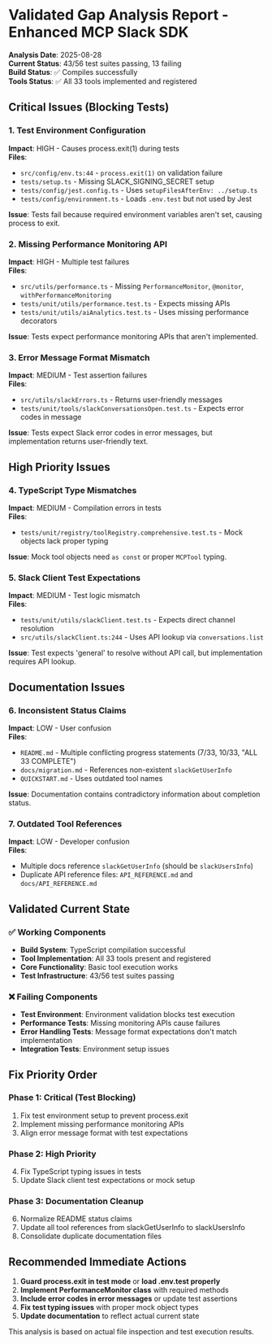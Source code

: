 # Validated Gap Analysis Report - Enhanced MCP Slack SDK

**Analysis Date**: 2025-08-28  
**Current Status**: 43/56 test suites passing, 13 failing  
**Build Status**: ✅ Compiles successfully  
**Tools Status**: ✅ All 33 tools implemented and registered

## Critical Issues (Blocking Tests)

### 1. Test Environment Configuration
**Impact**: HIGH - Causes process.exit(1) during tests  
**Files**: 
- `src/config/env.ts:44` - `process.exit(1)` on validation failure
- `tests/setup.ts` - Missing SLACK_SIGNING_SECRET setup
- `tests/config/jest.config.ts` - Uses `setupFilesAfterEnv: ../setup.ts`
- `tests/config/environment.ts` - Loads `.env.test` but not used by Jest

**Issue**: Tests fail because required environment variables aren't set, causing process to exit.

### 2. Missing Performance Monitoring API
**Impact**: HIGH - Multiple test failures  
**Files**:
- `src/utils/performance.ts` - Missing `PerformanceMonitor`, `@monitor`, `withPerformanceMonitoring`
- `tests/unit/utils/performance.test.ts` - Expects missing APIs
- `tests/unit/utils/aiAnalytics.test.ts` - Uses missing performance decorators

**Issue**: Tests expect performance monitoring APIs that aren't implemented.

### 3. Error Message Format Mismatch
**Impact**: MEDIUM - Test assertion failures  
**Files**:
- `src/utils/slackErrors.ts` - Returns user-friendly messages
- `tests/unit/tools/slackConversationsOpen.test.ts` - Expects error codes in message

**Issue**: Tests expect Slack error codes in error messages, but implementation returns user-friendly text.

## High Priority Issues

### 4. TypeScript Type Mismatches
**Impact**: MEDIUM - Compilation errors in tests  
**Files**:
- `tests/unit/registry/toolRegistry.comprehensive.test.ts` - Mock objects lack proper typing

**Issue**: Mock tool objects need `as const` or proper `MCPTool` typing.

### 5. Slack Client Test Expectations
**Impact**: MEDIUM - Test logic mismatch  
**Files**:
- `tests/unit/utils/slackClient.test.ts` - Expects direct channel resolution
- `src/utils/slackClient.ts:244` - Uses API lookup via `conversations.list`

**Issue**: Test expects 'general' to resolve without API call, but implementation requires API lookup.

## Documentation Issues

### 6. Inconsistent Status Claims
**Impact**: LOW - User confusion  
**Files**:
- `README.md` - Multiple conflicting progress statements (7/33, 10/33, "ALL 33 COMPLETE")
- `docs/migration.md` - References non-existent `slackGetUserInfo`
- `QUICKSTART.md` - Uses outdated tool names

**Issue**: Documentation contains contradictory information about completion status.

### 7. Outdated Tool References
**Impact**: LOW - Developer confusion  
**Files**:
- Multiple docs reference `slackGetUserInfo` (should be `slackUsersInfo`)
- Duplicate API reference files: `API_REFERENCE.md` and `docs/API_REFERENCE.md`

## Validated Current State

### ✅ Working Components
- **Build System**: TypeScript compilation successful
- **Tool Implementation**: All 33 tools present and registered
- **Core Functionality**: Basic tool execution works
- **Test Infrastructure**: 43/56 test suites passing

### ❌ Failing Components
- **Test Environment**: Environment validation blocks test execution
- **Performance Tests**: Missing monitoring APIs cause failures
- **Error Handling Tests**: Message format expectations don't match implementation
- **Integration Tests**: Environment setup issues

## Fix Priority Order

### Phase 1: Critical (Test Blocking)
1. Fix test environment setup to prevent process.exit
2. Implement missing performance monitoring APIs
3. Align error message format with test expectations

### Phase 2: High Priority
4. Fix TypeScript typing issues in tests
5. Update Slack client test expectations or mock setup

### Phase 3: Documentation Cleanup
6. Normalize README status claims
7. Update all tool references from slackGetUserInfo to slackUsersInfo
8. Consolidate duplicate documentation files

## Recommended Immediate Actions

1. **Guard process.exit in test mode** or **load .env.test properly**
2. **Implement PerformanceMonitor class** with required methods
3. **Include error codes in error messages** or update test assertions
4. **Fix test typing issues** with proper mock object types
5. **Update documentation** to reflect actual current state

This analysis is based on actual file inspection and test execution results.
